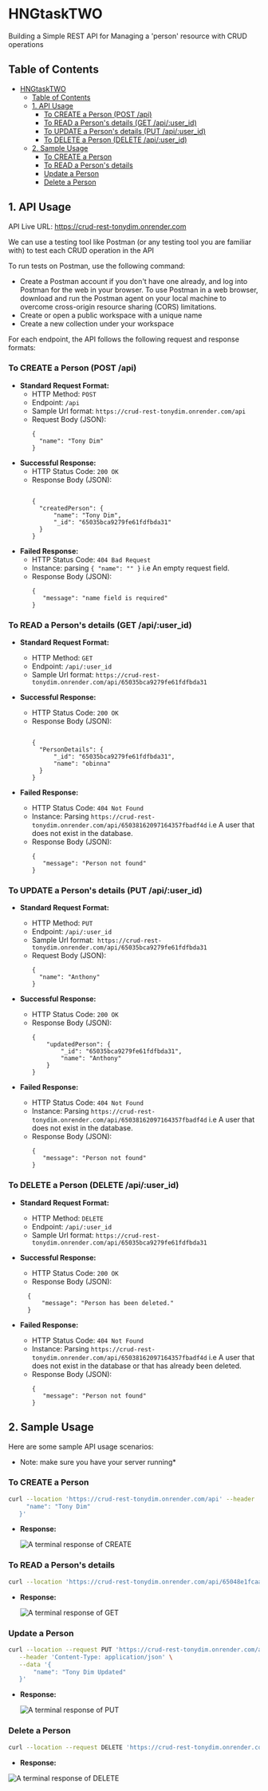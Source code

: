 # HNGtaskTWO
Building a Simple REST API for Managing a 'person' resource with CRUD operations

## Table of Contents
- [HNGtaskTWO](#hngtasktwo)
  - [Table of Contents](#table-of-contents)
  - [1. API Usage](#1-api-usage)
    - [To CREATE a Person (POST /api)](#to-create-a-person-post-api)
    - [To READ a Person's details (GET /api/:user_id)](#to-read-a-persons-details-get-apiuser_id)
    - [To UPDATE a Person's details (PUT /api/:user_id)](#to-update-a-persons-details-put-apiuser_id)
    - [To DELETE a Person (DELETE /api/:user_id)](#to-delete-a-person-delete-apiuser_id)
  - [2. Sample Usage](#2-sample-usage)
    - [To CREATE a Person](#to-create-a-person)
    - [To READ a Person's details](#to-read-a-persons-details)
    - [Update a Person](#update-a-person)
    - [Delete a Person](#delete-a-person)

## 1. API Usage

API Live URL: https://crud-rest-tonydim.onrender.com

We can use a testing tool like Postman (or any testing tool you are familiar with) to test each CRUD operation in the API

To run tests on Postman, use the following command:

- Create a Postman account if you don't have one already, and log into Postman for the web in your browser. To use Postman in a web browser, download and run the Postman agent on your local machine to overcome cross-origin resource sharing (CORS) limitations.
- Create or open a public workspace with a unique name
- Create a new collection under your workspace

For each endpoint, the API follows the following request and response formats:

### To CREATE a Person (POST /api)

- **Standard Request Format:**
  - HTTP Method: ``` POST ```
  - Endpoint: ``` /api ```
  - Sample Url format: ``` https://crud-rest-tonydim.onrender.com/api ```
  - Request Body (JSON):
    ```
    {
      "name": "Tony Dim"
    }
    ```
- **Successful Response:**
  - HTTP Status Code: ``` 200 OK ```
  - Response Body (JSON):
    ```
  
    {
      "createdPerson": {
          "name": "Tony Dim",
          "_id": "65035bca9279fe61fdfbda31"
      }
    }
    ```
- **Failed Response:**
  - HTTP Status Code: ``` 404 Bad Request ```
  - Instance: parsing ``` { "name": "" } ``` i.e An empty request field.
  - Response Body (JSON):
    ```
    {
       "message": "name field is required"
    }
    ```

### To READ a Person's details (GET /api/:user_id)

- **Standard Request Format:**

  - HTTP Method: ``` GET ```
  - Endpoint: ``` /api/:user_id ```
  - Sample Url format: ``` https://crud-rest-tonydim.onrender.com/api/65035bca9279fe61fdfbda31 ```

- **Successful Response:**
  - HTTP Status Code: ``` 200 OK ```
  - Response Body (JSON):
    ```
    
    {
      "PersonDetails": {
          "_id": "65035bca9279fe61fdfbda31",
          "name": "obinna"
      }
    }
    ```
- **Failed Response:**
  - HTTP Status Code: ``` 404 Not Found ```
  - Instance: Parsing ``` https://crud-rest-tonydim.onrender.com/api/65038162097164357fbadf4d ``` i.e A user that does not exist in the database.
  - Response Body (JSON):
    ```
    {
       "message": "Person not found"
    }
    ```

### To UPDATE a Person's details (PUT /api/:user_id)

- **Standard Request Format:**

  - HTTP Method: ``` PUT ```
  - Endpoint: ``` /api/:user_id ```
  - Sample Url format:```  https://crud-rest-tonydim.onrender.com/api/65035bca9279fe61fdfbda31 ```
  - Request Body (JSON):
    ```
    {
      "name": "Anthony"
    }
    ```

- **Successful Response:**
  - HTTP Status Code: ``` 200 OK ```
  - Response Body (JSON):
    ```
    {
        "updatedPerson": {
            "_id": "65035bca9279fe61fdfbda31",
            "name": "Anthony"
        }
    }
    ```
- **Failed Response:**
  - HTTP Status Code: ``` 404 Not Found ```
  - Instance: Parsing ``` https://crud-rest-tonydim.onrender.com/api/65038162097164357fbadf4d ``` i.e A user that does not exist in the database.
  - Response Body (JSON):
    ```
    {
       "message": "Person not found"
    }
    ```
### To DELETE a Person (DELETE /api/:user_id)

- **Standard Request Format:**

  - HTTP Method: ``` DELETE ```
  - Endpoint: ``` /api/:user_id ```
  - Sample Url format: ``` https://crud-rest-tonydim.onrender.com/api/65035bca9279fe61fdfbda31 ```

- **Successful Response:**
  - HTTP Status Code: ``` 200 OK ```
  - Response Body (JSON):
  ```
    {
        "message": "Person has been deleted."
    }

  ```
- **Failed Response:**
  - HTTP Status Code: ``` 404 Not Found ```
  - Instance: Parsing ``` https://crud-rest-tonydim.onrender.com/api/65038162097164357fbadf4d ``` i.e A user that does not exist in the database or that has already been deleted.
  - Response Body (JSON):
    ```
    {
       "message": "Person not found"
    }
    ```

## 2. Sample Usage

Here are some sample API usage scenarios:
  
  - Note: make sure you have your server running*

### To CREATE a Person

   ```bash
   curl --location 'https://crud-rest-tonydim.onrender.com/api' --header 'Content-Type: application/json' --data '{
        "name": "Tony Dim"
      }'
   ```

- **Response:**

  ![A terminal response of CREATE](IMG/createPerson.png)

### To READ a Person's details

   ```bash
   curl --location 'https://crud-rest-tonydim.onrender.com/api/65048e1fcaa0559630deaafa'
   ```

- **Response:**

  ![A terminal response of GET](IMG/readAPerson.png)

### Update a Person

   ```bash
   curl --location --request PUT 'https://crud-rest-tonydim.onrender.com/api/65048e1fcaa0559630deaafa' \
      --header 'Content-Type: application/json' \
      --data '{
          "name": "Tony Dim Updated"
      }'
   ```

- **Response:**

  ![A terminal response of PUT](IMG/updateAPerson.png)

### Delete a Person

   ```bash
   curl --location --request DELETE 'https://crud-rest-tonydim.onrender.com/api/65048e1fcaa0559630deaafa'
   ```

  - **Response:**

  ![A terminal response of DELETE](IMG/deletePerson.png)
